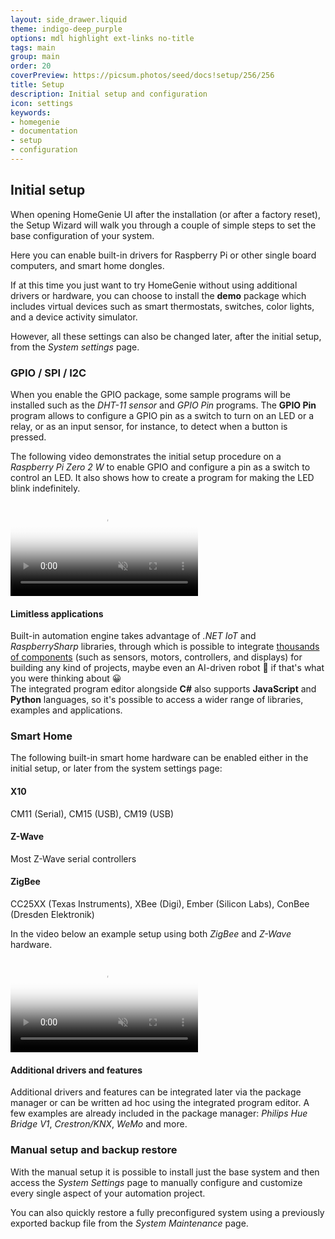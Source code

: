 ```yaml
---
layout: side_drawer.liquid
theme: indigo-deep_purple
options: mdl highlight ext-links no-title
tags: main
group: main
order: 20
coverPreview: https://picsum.photos/seed/docs!setup/256/256
title: Setup
description: Initial setup and configuration
icon: settings
keywords:
- homegenie
- documentation
- setup
- configuration
---
```



## Initial setup

When opening HomeGenie UI after the installation (or after a factory reset),
the Setup Wizard will walk you through a couple of simple steps to set the
base configuration of your system.

<!--

<div class="media-container visible-on-ready" ctrl z-load="@lib/controllers/view-pager" z-lazy="false"
    :auto-slide="false" :paging="true">
    <img self="size-medium" src="images/setup_wizard_01.png" title="Setup Wizard 1/3" />
    <img self="size-medium" src="images/setup_wizard_02.png" title="Setup Wizard 2/3" />
    <img self="size-medium" src="images/setup_wizard_03.png" title="Setup Wizard 3/3" />
</div>

-->

Here you can enable built-in drivers for Raspberry Pi or other single board computers,
and smart home dongles.

If at this time you just want to try HomeGenie without using additional drivers or
hardware, you can choose to install the **demo** package which includes virtual devices
such as smart thermostats, switches, color lights, and a device activity simulator.

However, all these settings can also be changed later, after the initial setup,
from the *System settings* page.





### GPIO / SPI / I2C

When you enable the GPIO package, some sample programs will be installed such as
the *DHT-11 sensor* and *GPIO Pin* programs.
The **GPIO Pin** program allows to configure a GPIO pin as a switch to turn on an LED
or a relay, or as an input sensor, for instance, to detect when a button is pressed.

The following video demonstrates the initial setup procedure on a *Raspberry Pi Zero 2 W*
to enable GPIO and configure a pin as a switch to control an LED. It also shows
how to create a program for making the LED blink indefinitely.

<div class="media-container">

  <video id="video1" src="images/homegenie_blink_02.m4v"
       controls muted
       poster="images/setup_wizard_rpi_blink.png"
       style="max-width:100%;"></video>

</div>
<script type="text/javascript">
const video= document.getElementById('video1');       
video.addEventListener('ended',function(){
    video.load();     
},false);
</script>



#### Limitless applications


Built-in automation engine takes advantage of *.NET IoT* and *RaspberrySharp* libraries,
through which is possible to integrate [thousands of components](https://github.com/dotnet/iot/blob/main/src/devices/README.md) (such as sensors,
motors, controllers, and displays) for building any kind of projects, maybe even an AI-driven
robot 🤖 if that's what you were thinking about 😀  
The integrated program editor alongside **C#** also supports **JavaScript** and
**Python** languages, so it's possible to access a wider range of libraries, examples and
applications.


### Smart Home

The following built-in smart home hardware can be enabled either in the initial setup, or later
from the system settings page:

#### X10

CM11 (Serial), CM15 (USB), CM19 (USB)

#### Z-Wave

Most Z-Wave serial controllers

#### ZigBee

CC25XX (Texas Instruments), XBee (Digi), Ember (Silicon Labs), ConBee (Dresden Elektronik)



In the video below an example setup using both *ZigBee* and *Z-Wave* hardware.


<div class="media-container">

  <video src="images/homegenie_setup_wizard.webm"
       controls muted
       poster_dis="images/homegenie_setup_wizard.png"
       poster="images/setup_wizard_03.png"
       style="max-width:100%;"></video>

</div>






#### Additional drivers and features

Additional drivers and features can be integrated later via the package manager
or can be written ad hoc using the integrated program editor.
A few examples are already included in the package manager: *Philips Hue Bridge V1*,
*Crestron/KNX*, *WeMo* and more.  


### Manual setup and backup restore

With the manual setup it is possible to install just the base system and then
access the *System Settings* page to manually configure and customize every
single aspect of your automation project.

You can also quickly restore a fully preconfigured system using a previously
exported backup file from the *System Maintenance* page.
